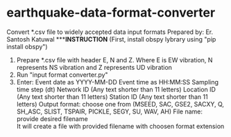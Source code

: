 # earthquake-data-format-converter
Convert *.csv file to widely accepted data input formats
Prepared by: Er. Santosh Katuwal
*********INSTRUCTION******
(First, install obspy lybrary using "pip install obspy")
1. Prepare *.csv file with header E, N and Z. Where E is EW vibration, N represents NS vibration and Z represents UD vibration
2. Run "input format converter.py"
3. Enter:
    Event date as YYYY-MM-DD
    Event time as HH:MM:SS
    Sampling time step (dt)
    Network ID (Any text shorter than 11 letters)
    Location ID (Any text shorter than 11 letters)
    Station ID (Any text shorter than 11 letters)
    Output format: choose one from (MSEED, SAC, GSE2, SACXY, Q, SH_ASC, SLIST, TSPAIR, PICKLE, SEGY, SU, WAV, AH)
    File name: provide desired filename\
It will create a file with provided filename with choosen format extension

